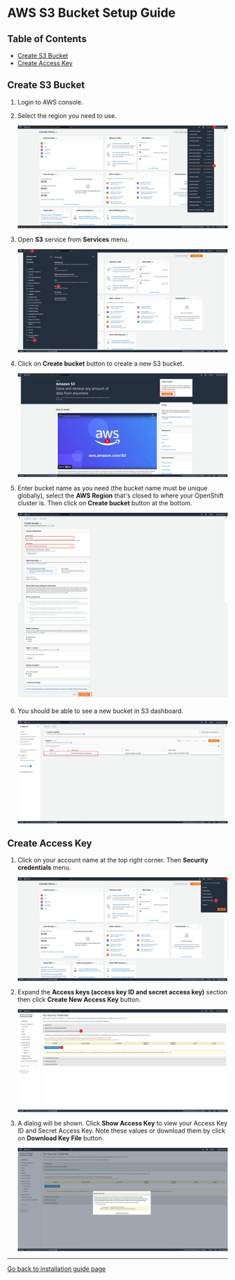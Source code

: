 # AWS S3 Bucket Setup Guide <!-- omit in toc -->

## Table of Contents <!-- omit in toc -->

- [Create S3 Bucket](#create-s3-bucket)
- [Create Access Key](#create-access-key)

## Create S3 Bucket

1. Login to AWS console.

2. Select the region you need to use.

   ![s3 setup](../images/aws-s3-setup-1.png)

3. Open **S3** service from **Services** menu.

   ![s3 setup](../images/aws-s3-setup-2.png)

4. Click on **Create bucket** button to create a new S3 bucket.

   ![s3 setup](../images/aws-s3-setup-3.png)

5. Enter bucket name as you need (the bucket name must be unique globally), select the **AWS Region** that's closed to where your OpenShift cluster is. Then click on **Create bucket** button at the bottom.

   ![s3 setup](../images/aws-s3-setup-4.png)

6. You should be able to see a new bucket in S3 dashboard.

   ![s3 setup](../images/aws-s3-setup-5.png)

## Create Access Key

1. Click on your account name at the top right corner. Then **Security credentials** menu.

   ![credential setup](../images/aws-credential-setup-1.png)

2. Expand the **Access keys (access key ID and secret access key)** section then click **Create New Access Key** button.

   ![credential setup](../images/aws-credential-setup-2.png)

3. A dialog will be shown. Click **Show Access Key** to view your Access Key ID and Secret Access Key. Note these values or download them by click on **Download Key File** button.

   ![credential setup](../images/aws-credential-setup-3.png)

---
[Go back to installation guide page](aws-s3-setup.md)
